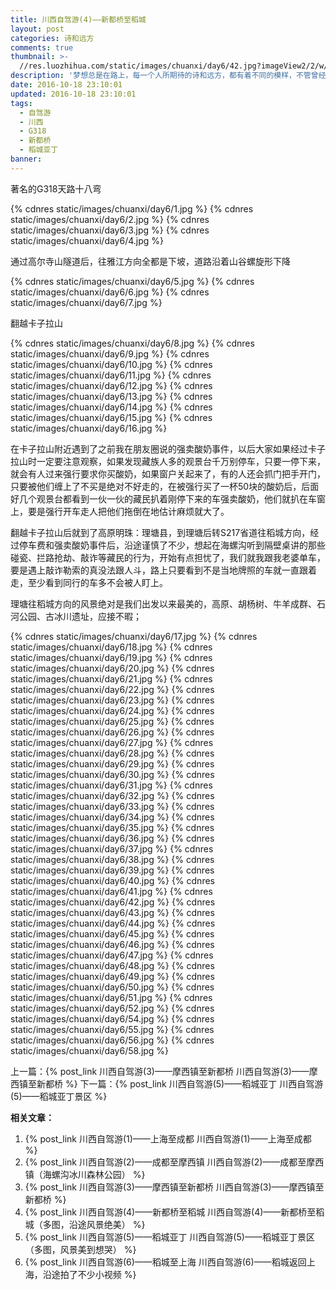 ```yaml
---
title: 川西自驾游(4)——新都桥至稻城
layout: post
categories: 诗和远方
comments: true
thumbnail: >-
  //res.luozhihua.com/static/images/chuanxi/day6/42.jpg?imageView2/2/w/600/
description: '梦想总是在路上，每一个人所期待的诗和远方，都有着不同的模样，不管曾经怎样的心生向往，都不如此刻启程前往；'
date: 2016-10-18 23:10:01
updated: 2016-10-18 23:10:01
tags: 
  - 自驾游
  - 川西
  - G318
  - 新都桥
  - 稻城亚丁
banner:
---
```


著名的G318天路十八弯

{% cdnres static/images/chuanxi/day6/1.jpg %}
{% cdnres static/images/chuanxi/day6/2.jpg %}
{% cdnres static/images/chuanxi/day6/3.jpg %}
{% cdnres static/images/chuanxi/day6/4.jpg %}

通过高尔寺山隧道后，往雅江方向全都是下坡，道路沿着山谷螺旋形下降

{% cdnres static/images/chuanxi/day6/5.jpg %}
{% cdnres static/images/chuanxi/day6/6.jpg %}
{% cdnres static/images/chuanxi/day6/7.jpg %}

翻越卡子拉山

{% cdnres static/images/chuanxi/day6/8.jpg  %}
{% cdnres static/images/chuanxi/day6/9.jpg %}
{% cdnres static/images/chuanxi/day6/10.jpg %}
{% cdnres static/images/chuanxi/day6/11.jpg %}
{% cdnres static/images/chuanxi/day6/12.jpg %}
{% cdnres static/images/chuanxi/day6/13.jpg %}
{% cdnres static/images/chuanxi/day6/14.jpg %}
{% cdnres static/images/chuanxi/day6/15.jpg %}
{% cdnres static/images/chuanxi/day6/16.jpg %}

在卡子拉山附近遇到了之前我在朋友圈说的强卖酸奶事件，以后大家如果经过卡子拉山时一定要注意观察，如果发现藏族人多的观景台千万别停车，只要一停下来，就会有人过来强行要求你买酸奶，如果窗户关起来了，有的人还会抓门把手开门，只要被他们缠上了不买是绝对不好走的，在被强行买了一杯50块的酸奶后，后面好几个观景台都看到一伙一伙的藏民扒着刚停下来的车强卖酸奶，他们就扒在车窗上，要是强行开车走人把他们拖倒在地估计麻烦就大了。

翻越卡子拉山后就到了高原明珠：理塘县，到理塘后转S217省道往稻城方向，经过停车费和强卖酸奶事件后，沿途谨慎了不少，想起在海螺沟听到隔壁桌讲的那些碰瓷、拦路抢劫、敲诈等藏民的行为，开始有点担忧了，我们就我跟我老婆单车，要是遇上敲诈勒索的真没法跟人斗，路上只要看到不是当地牌照的车就一直跟着走，至少看到同行的车多不会被人盯上。

理塘往稻城方向的风景绝对是我们出发以来最美的，高原、胡杨树、牛羊成群、石河公园、古冰川遗址，应接不暇；

{% cdnres static/images/chuanxi/day6/17.jpg  %}
{% cdnres static/images/chuanxi/day6/18.jpg  %}
{% cdnres static/images/chuanxi/day6/19.jpg  %}
{% cdnres static/images/chuanxi/day6/20.jpg  %}
{% cdnres static/images/chuanxi/day6/21.jpg  %}
{% cdnres static/images/chuanxi/day6/22.jpg  %}
{% cdnres static/images/chuanxi/day6/23.jpg  %}
{% cdnres static/images/chuanxi/day6/24.jpg  %}
{% cdnres static/images/chuanxi/day6/25.jpg  %}
{% cdnres static/images/chuanxi/day6/26.jpg  %}
{% cdnres static/images/chuanxi/day6/27.jpg  %}
{% cdnres static/images/chuanxi/day6/28.jpg  %}
{% cdnres static/images/chuanxi/day6/29.jpg  %}
{% cdnres static/images/chuanxi/day6/30.jpg  %}
{% cdnres static/images/chuanxi/day6/31.jpg  %}
{% cdnres static/images/chuanxi/day6/32.jpg  %}
{% cdnres static/images/chuanxi/day6/33.jpg  %}
{% cdnres static/images/chuanxi/day6/34.jpg  %}
{% cdnres static/images/chuanxi/day6/35.jpg  %}
{% cdnres static/images/chuanxi/day6/36.jpg  %}
{% cdnres static/images/chuanxi/day6/37.jpg  %}
{% cdnres static/images/chuanxi/day6/38.jpg  %}
{% cdnres static/images/chuanxi/day6/39.jpg  %}
{% cdnres static/images/chuanxi/day6/40.jpg  %}
{% cdnres static/images/chuanxi/day6/41.jpg  %}
{% cdnres static/images/chuanxi/day6/42.jpg  %}
{% cdnres static/images/chuanxi/day6/43.jpg  %}
{% cdnres static/images/chuanxi/day6/44.jpg  %}
{% cdnres static/images/chuanxi/day6/45.jpg  %}
{% cdnres static/images/chuanxi/day6/46.jpg  %}
{% cdnres static/images/chuanxi/day6/47.jpg  %}
{% cdnres static/images/chuanxi/day6/48.jpg  %}
{% cdnres static/images/chuanxi/day6/49.jpg  %}
{% cdnres static/images/chuanxi/day6/50.jpg  %}
{% cdnres static/images/chuanxi/day6/51.jpg  %}
{% cdnres static/images/chuanxi/day6/52.jpg  %}
{% cdnres static/images/chuanxi/day6/54.jpg  %}
{% cdnres static/images/chuanxi/day6/55.jpg  %}
{% cdnres static/images/chuanxi/day6/56.jpg  %}
{% cdnres static/images/chuanxi/day6/58.jpg  %}

上一篇：{% post_link 川西自驾游(3)——摩西镇至新都桥 川西自驾游(3)——摩西镇至新都桥 %}
下一篇：{% post_link 川西自驾游(5)——稻城亚丁 川西自驾游(5)——稻城亚丁景区 %}

**相关文章：**
1. {% post_link 川西自驾游(1)——上海至成都 川西自驾游(1)——上海至成都 %}
2. {% post_link 川西自驾游(2)——成都至摩西镇 川西自驾游(2)——成都至摩西镇（海螺沟冰川森林公园） %}
3. {% post_link 川西自驾游(3)——摩西镇至新都桥 川西自驾游(3)——摩西镇至新都桥 %}
4. {% post_link 川西自驾游(4)——新都桥至稻城 川西自驾游(4)——新都桥至稻城（多图，沿途风景绝美） %}
5. {% post_link 川西自驾游(5)——稻城亚丁 川西自驾游(5)——稻城亚丁景区（多图，风景美到想哭） %}
6. {% post_link 川西自驾游(6)——稻城至上海 川西自驾游(6)——稻城返回上海，沿途拍了不少小视频 %}
